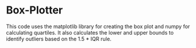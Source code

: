 # Box-Plotter
<p>This code uses the matplotlib library for creating the box plot and numpy for calculating quartiles. It also calculates the lower and upper bounds to identify outliers based on the 1.5 * IQR rule.</p>

